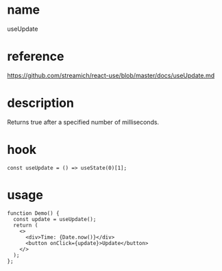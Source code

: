 # name

useUpdate

# reference

https://github.com/streamich/react-use/blob/master/docs/useUpdate.md

# description

Returns true after a specified number of milliseconds.

# hook

```
const useUpdate = () => useState(0)[1];
```

# usage

```
function Demo() {
  const update = useUpdate();
  return (
    <>
      <div>Time: {Date.now()}</div>
      <button onClick={update}>Update</button>
    </>
  );
};
```
